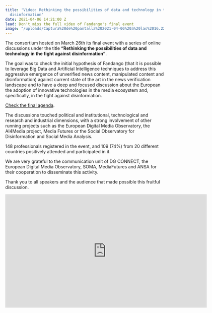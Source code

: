 ```yaml
---
title: 'Video: Rethinking the possibilities of data and technology in the fight against
  disinformation'
date: 2021-04-06 14:21:00 Z
lead: Don't miss the full video of Fandango's final event
image: "/uploads/Captura%20de%20pantalla%202021-04-06%20a%20las%2016.22.34.png"
---
```


The consortium hosted on March 26th its final event with a series of online discussions under the title **“Rethinking the possibilities of data and technology in the fight against disinformation”**.

The goal was to check the initial hypothesis of Fandango (that it is possible to leverage Big Data and Artificial Intelligence techniques to address this aggressive emergence of unverified news content, manipulated content and disinformation) against current state of the art in the news verification landscape and to have a deep and focused discussion about the European the adoption of innovative technologies in the media ecosystem and, specifically, in the fight against disinformation. 

[Check the final agenda](https://fandango-project.eu/news/2021/03/11/rethinking-the-possibilities-of-data-and-technology-in-the-fight-against-disinformation/).

The discussions touched political and institutional, technological and research and industrial dimensions, with a strong involvement of other running projects such as the European Digital Media Observatory, the AI4Media project, Media Futures or the Social Observatory for Disinformation and Social Media Analysis. 

148 professionals registered in the event, and 109 (74%) from 20 different countries positively attended and participated in it.

We are very grateful to the communication unit of DG CONNECT, the European Digital Media Observatory, SOMA, MediaFutures and ANSA for their cooperation to disseminate this activity.

Thank you to all speakers and the audience that made possible this fruitful discussion. 

<iframe width="640" height="360" src="https://www.youtube.com/embed/TDdDEHch4YM" title="YouTube video player" frameborder="0" allow="accelerometer; autoplay; clipboard-write; encrypted-media; gyroscope; picture-in-picture" allowfullscreen></iframe>
 
